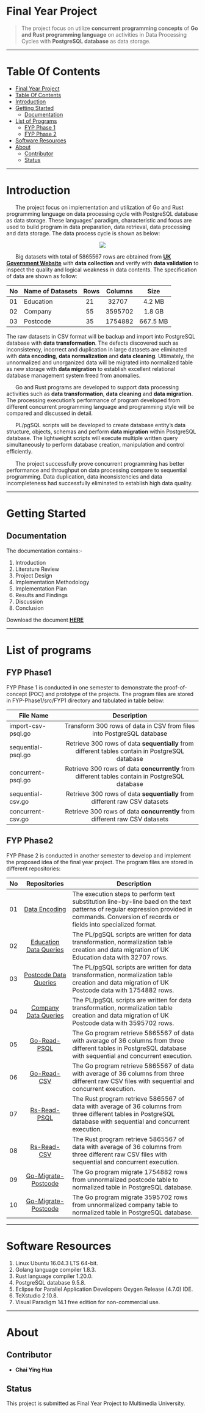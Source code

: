 Final Year Project
==================

> The project focus on utilize **concurrent programming concepts** of **Go and Rust programming language** on activities in Data Processing Cycles with **PostgreSQL database** as data storage. 

*** 

Table Of Contents 
=================

  * [Final Year Project](#final-year-project)
  * [Table Of Contents](#table-of-contents)
  * [Introduction](#introduction)
  * [Getting Started](#getting-started) 
    * [Documentation](#documentation)
  * [List of Programs](#list-of-programs)
    * [FYP Phase 1](#FYP-Phase-1)
    * [FYP Phase 2](#FYP-Phase-2)
  * [Software Resources](#software-resources)
  * [About](#about) 
    * [Contributor](#contributor)
    * [Status](#status)
    
*** 

Introduction
============

&nbsp;&nbsp;&nbsp;&nbsp;&nbsp;&nbsp;The project focus on implementation and utilization of Go and Rust programming language on data processing cycle with PostgreSQL database as data storage. These languages’ paradigm, characteristic and focus are used to build program in data preparation, data retrieval, data processing and data storage.  The data process cycle is shown as below: 

<p align="center"><img src="FYP-Phase2/FYP2-Documentation-1141328508/FYP2/Chapter3/FYP2-data-process-cycle-flowchart.png"/></p>

&nbsp;&nbsp;&nbsp;&nbsp;&nbsp;&nbsp;Big datasets with total of 5865567 rows are obtained from **[UK Government Website](https://data.gov.uk)** with **data collection** and verify with **data validation** to inspect the quality and logical weakness in data contents. The specification of data are shown as follow: 

| No  | Name of Datasets | Rows | Columns | Size | 
| --- |----------------|:----:|:-------:|:-------:|
| 01  | Education        | 21   | 32707   | 4.2 MB|
| 02  | Company          | 55   | 3595702 | 1.8 GB |
| 03  | Postcode         | 35   | 1754882 | 667.5 MB|

The raw datasets in CSV format will be backup and import into PostgreSQL database with **data transformation**. The defects discovered such as inconsistency, incorrect and duplication in large datasets are eliminated with **data encoding**, **data normalization** and **data cleaning**. Ultimately, the unnormalized and unorganized data will be migrated into normalized table as new storage with **data migration** to establish excellent relational database management system freed from anomalies.  

&nbsp;&nbsp;&nbsp;&nbsp;&nbsp;&nbsp;Go and Rust programs are developed to support data processing activities such as **data transformation**, **data cleaning** and **data migration**. The processing execution’s performance of program developed from different concurrent programming language and programming style will be compared and discussed in detail.  

&nbsp;&nbsp;&nbsp;&nbsp;&nbsp;&nbsp;PL/pgSQL scripts will be developed to create database entity’s data structure, objects, schemas and perform **data migration** within PostgreSQL database. The lightweight scripts will execute multiple written query simultaneously to perform database creation, manipulation and control eﬃciently.  

&nbsp;&nbsp;&nbsp;&nbsp;&nbsp;&nbsp;The project successfully prove concurrent programming has better performance and throughput on data processing compare to sequential programming. Data duplication, data inconsistencies and data incompleteness had successfully eliminated to establish high data quality.

***

Getting Started
===============
Documentation
-------------
The documentation contains:-  
1. Introduction  
2. Literature Review  
3. Project Design  
4. Implementation Methodology  
5. Implementation Plan  
6. Results and Findings  
7. Discussion   
8. Conclusion  

Download the document **[HERE](https://github.com/CodesAreHonest/final-year-project/blob/master/FYP-Phase2/FYP2-Documentation-1141328508/main.pdf)**

*** 

List of programs
================

FYP Phase1
----------
FYP Phase 1 is conducted in one semester to demonstrate the proof-of-concept (POC) and prototype of the projects. The program files are stored in FYP-Phase1/src/FYP1 directory and tabulated in table below: 

| File Name        | Description | 
| ------------- |:-------------:|
| import-csv-psql.go        | Transform 300 rows of data in CSV from files into PostgreSQL database | 
| sequential-psql.go        | Retrieve 300 rows of data **sequentially** from different tables contain in PostgreSQL database      | 
| concurrent-psql.go        | Retrieve 300 rows of data **concurrently** from different tables contain in PostgreSQL database      | 
| sequential-csv.go    | Retrieve 300 rows of data **sequentially** from different raw CSV datasets      | 
| concurrent-csv.go    | Retrieve 300 rows of data **concurrently** from different raw CSV datasets      |

FYP Phase2
---------
FYP Phase 2 is conducted in another semester to develop and implement the proposed idea of the final year project. The program files are stored in different repositories: 

| No | Repositories       | Description | 
| ---| :-------------: |-------------|
| 01 | [Data Encoding](https://github.com/CodesAreHonest/final-year-project/blob/master/FYP-Phase2/FYP2-appendix/data-encoding/01_company_data_encoding_runtime.txt)| The execution steps to perform text substitution line-by-line baed on the text patterns of regular expression provided in commands. Conversion of records or fields into specialized format. | 
| 02 | [Education Data Queries](https://github.com/CodesAreHonest/education-data-queries)| The PL/pgSQL scripts are written for data transformation, normalization table creation and data migration of UK Education data with 32707 rows. | 
| 03 | [Postcode Data Queries](https://github.com/CodesAreHonest/postcode-data-queries)| The PL/pgSQL scripts are written for data transformation, normalization table creation and data migration of UK Postcode data with 1754882 rows. | 
| 04 | [Company Data Queries](https://github.com/CodesAreHonest/company-data-queries)| The PL/pgSQL scripts are written for data transformation, normalization table creation and data migration of UK Postcode data with 3595702 rows. | 
| 05 | [Go-Read-PSQL](https://github.com/CodesAreHonest/go-read-psql)| The Go program retrieve 5865567 of data with average of 36 columns from three different tables in PostgreSQL database with sequential and concurrent execution. | 
| 06 | [Go-Read-CSV](https://github.com/CodesAreHonest/go-read-csv)| The Go program retrieve 5865567 of data with average of 36 columns from three different raw CSV files with sequential and concurrent execution. | 
| 07 | [Rs-Read-PSQL](https://github.com/CodesAreHonest/rs-read-psql)| The Rust program retrieve 5865567 of data with average of 36 columns from three different tables in PostgreSQL database with sequential and concurrent execution. | 
| 08 | [Rs-Read-CSV](https://github.com/CodesAreHonest/rs-read-csv) | The Rust program retrieve 5865567 of data with average of 36 columns from three different raw CSV files with sequential and concurrent execution. | 
| 09 | [Go-Migrate-Postcode](https://github.com/CodesAreHonest/go-migrate-postcode.git) | The Go program migrate 1754882 rows from unnormalized postcode table to normalized table in PostgreSQL database. | 
| 10 | [Go-Migrate-Postcode](https://github.com/CodesAreHonest/go-migrate-postcode.git) | The Go program migrate 3595702 rows from unnormalized company table to normalized table in PostgreSQL database. | 

***

Software Resources
==================
1. Linux Ubuntu 16.04.3 LTS 64-bit.  
2. Golang language compiler 1.8.3.  
3. Rust language compiler 1.20.0.  
4. PostgreSQL database 9.5.8.  
5. Eclipse for Parallel Application Developers Oxygen Release (4.7.0) IDE.  
6. TeXstudio 2.10.8.  
7. Visual Paradigm 14.1 free edition for non-commercial use.  

*** 

About
=====

Contributor
-----------
- **Chai Ying Hua** 

Status
-------
This project is submitted as Final Year Project to Multimedia University. 







